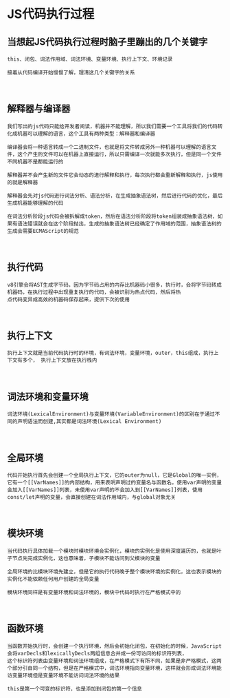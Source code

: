 # JS代码执行过程

## 当想起JS代码执行过程时脑子里蹦出的几个关键字

    this、闭包、词法作用域、词法环境、变量环境、执行上下文、环境记录

    接着从代码编译开始慢慢了解，理清这几个关键字的关系

<br/>

## 解释器与编译器

    我们写出的js代码只能给开发者阅读，机器并不能理解，所以我们需要一个工具将我们的代码转化成机器可以理解的语言，这个工具有两种类型：解释器和编译器

    编译器会将一种语言转成一个二进制文件，也就是将文件转成另外一种机器可以理解的语言文件，这个产生的文件可以在机器上直接运行，所以只需编译一次就能多次执行，但是同一个文件不同机器不是都能运行的

    解释器并不会产生新的文件它会动态的进行解释和执行，每次执行都会重新解释和执行，js使用的就是解释器

    解释器会先对js代码进行词法分析、语法分析，在生成抽象语法树，然后进行代码的优化，最后生成机器能够理解的代码

    在词法分析阶段js代码会被拆解成token，然后在语法分析阶段将token组装成抽象语法树，如果有语法错误就会在这个阶段抛出，生成的抽象语法树已经确定了作用域的范围，抽象语法树的生成会需要ECMAScript的规范

<br/>

## 执行代码

    v8引擎会将AST生成字节码，因为字节码占用的内存比机器码小很多，执行时，会将字节码转成机器码，在执行过程中出现重复执行的代码，会被识别为热点代码，然后将热
    点代码变异成高效的机器码保存起来，提供下次的使用

<br/>

## 执行上下文

    执行上下文就是当前代码执行时的环境，有词法环境，变量环境，outer，this组成，执行上下文有多个， 执行上下文放在执行栈内

<br/>

## 词法环境和变量环境

    词法环境(LexicalEnvironment)与变量环境(VariableEnvironment)的区别在于通过不同的声明语法而创建,其实都是词法环境(Lexical Environment)

<br/>

## 全局环境

    代码开始执行首先会创建一个全局执行上下文，它的outer为null，它是Global的唯一实例，它有一个[[VarNames]]的内部结构，用来表明声明过的变量名与函数名，使用var声明的变量会加入[[VarNames]]列表，未使用var声明的不会加入到[[VarNames]]列表，使用const/let声明的变量，会直接创建在词法作用域内，与global对象无关

<br/>

## 模块环境

    当代码执行具体加载一个模块时模块环境会实例化，模块的实例化是使用深度遍历的，也就是叶子节点先完成实例化，这也意味着，子模块不能访问到父模块的变量

    全局环境的比模块环境先建立，但是它的执行代码晚于整个模块环境的实例化，这也表示模块的实例化不能依赖任何用户创建的全局变量

    模块环境同样是有变量环境和词法环境的，模块中代码时执行在严格模式中的

<br/>


## 函数环境

    当函数开始执行时，会创建一个执行环境，然后会初始化闭包，在初始化的时候，JavaScript会将varDecls和lexicallyDecls两组信息合并成一份可访问的标识符列表，
    这个标识符列表由变量环境和词法环境组成，在严格模式下有所不同，如果是非严格模式，这两个部分引自同一个结构，但是在严格模式中，词法环境指向变量环境，这样就会形成词法环境能访变量环境但是变量环境不能访问词法环境的结果

    this是第一个可变的标识符，也是添加到闭包的第一个信息

    


    